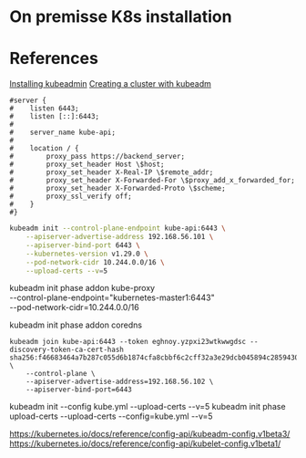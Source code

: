 # On premisse K8s installation

# References

[Installing kubeadmin](https://kubernetes.io/docs/setup/production-environment/tools/kubeadm/install-kubeadm/)
[Creating a cluster with kubeadm](https://kubernetes.io/docs/setup/production-environment/tools/kubeadm/create-cluster-kubeadm/)

```
#server {
#    listen 6443;
#    listen [::]:6443;
#
#    server_name kube-api;
#
#    location / {
#        proxy_pass https://backend_server;
#        proxy_set_header Host \$host;
#        proxy_set_header X-Real-IP \$remote_addr;
#        proxy_set_header X-Forwarded-For \$proxy_add_x_forwarded_for;
#        proxy_set_header X-Forwarded-Proto \$scheme;
#        proxy_ssl_verify off;
#    }
#}
```
```sh
kubeadm init --control-plane-endpoint kube-api:6443 \
    --apiserver-advertise-address 192.168.56.101 \
    --apiserver-bind-port 6443 \
    --kubernetes-version v1.29.0 \
    --pod-network-cidr 10.244.0.0/16 \
    --upload-certs --v=5
```

kubeadm init phase addon kube-proxy \
  --control-plane-endpoint="kubernetes-master1:6443" \
  --pod-network-cidr=10.244.0.0/16  


kubeadm init phase addon coredns

```
kubeadm join kube-api:6443 --token eghnoy.yzpxi23wtkwwgdsc --discovery-token-ca-cert-hash sha256:f46683464a7b287c055d6b1874cfa8cbbf6c2cff32a3e29dcb045894c2859430 \
    --control-plane \
    --apiserver-advertise-address=192.168.56.102 \
    --apiserver-bind-port=6443 
```

kubeadm init --config kube.yml --upload-certs --v=5
kubeadm init phase upload-certs --upload-certs --config=kube.yml --v=5


https://kubernetes.io/docs/reference/config-api/kubeadm-config.v1beta3/
https://kubernetes.io/docs/reference/config-api/kubelet-config.v1beta1/